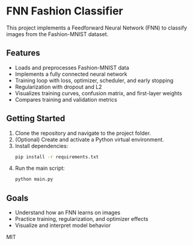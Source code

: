 # FNN Fashion Classifier

This project implements a Feedforward Neural Network (FNN) to classify images from the Fashion-MNIST dataset.

## Features
- Loads and preprocesses Fashion-MNIST data
- Implements a fully connected neural network
- Training loop with loss, optimizer, scheduler, and early stopping
- Regularization with dropout and L2
- Visualizes training curves, confusion matrix, and first-layer weights
- Compares training and validation metrics

## Getting Started
1. Clone the repository and navigate to the project folder.
2. (Optional) Create and activate a Python virtual environment.
3. Install dependencies:
	```bash
	pip install -r requirements.txt
	```
4. Run the main script:
	```bash
	python main.py
	```


## Goals
- Understand how an FNN learns on images
- Practice training, regularization, and optimizer effects
- Visualize and interpret model behavior

MIT
